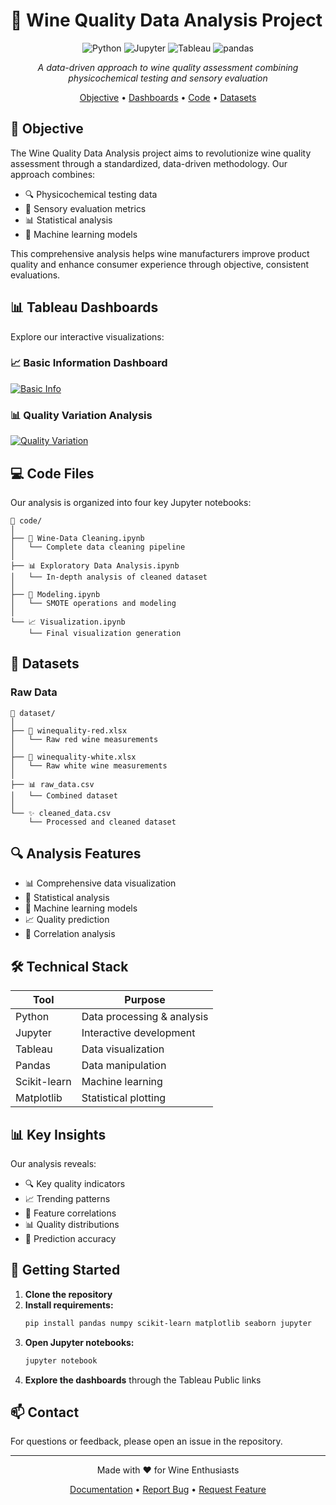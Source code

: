 # 🍷 Wine Quality Data Analysis Project

<div align="center">

![Python](https://img.shields.io/badge/Python-3776AB?style=for-the-badge&logo=python&logoColor=white)
![Jupyter](https://img.shields.io/badge/Jupyter-F37626?style=for-the-badge&logo=jupyter&logoColor=white)
![Tableau](https://img.shields.io/badge/Tableau-E97627?style=for-the-badge&logo=tableau&logoColor=white)
![pandas](https://img.shields.io/badge/pandas-150458?style=for-the-badge&logo=pandas&logoColor=white)

*A data-driven approach to wine quality assessment combining physicochemical testing and sensory evaluation*

[Objective](#objective) • [Dashboards](#tableau-dashboards) • [Code](#code-files) • [Datasets](#datasets)

</div>

## 🎯 Objective

The Wine Quality Data Analysis project aims to revolutionize wine quality assessment through a standardized, data-driven methodology. Our approach combines:

- 🔍 Physicochemical testing data
- 👥 Sensory evaluation metrics
- 📊 Statistical analysis
- 🤖 Machine learning models

This comprehensive analysis helps wine manufacturers improve product quality and enhance consumer experience through objective, consistent evaluations.

## 📊 Tableau Dashboards

Explore our interactive visualizations:

### 📈 Basic Information Dashboard
[![Basic Info](https://img.shields.io/badge/Tableau-View_Dashboard-E97627?style=for-the-badge&logo=tableau&logoColor=white)](https://public.tableau.com/app/profile/abdul.sohail.ahmed/viz/BasicInformation_16840419846110/BasicInformation)

### 📊 Quality Variation Analysis
[![Quality Variation](https://img.shields.io/badge/Tableau-View_Dashboard-E97627?style=for-the-badge&logo=tableau&logoColor=white)](https://public.tableau.com/app/profile/abdul.sohail.ahmed/viz/VariationinQualityofWineHighCorrelated/VariationinQualityofWineHighCorrelated)

## 💻 Code Files

Our analysis is organized into four key Jupyter notebooks:

```
📁 code/
│
├── 🧹 Wine-Data Cleaning.ipynb
│   └── Complete data cleaning pipeline
│
├── 📊 Exploratory Data Analysis.ipynb
│   └── In-depth analysis of cleaned dataset
│
├── 🤖 Modeling.ipynb
│   └── SMOTE operations and modeling
│
└── 📈 Visualization.ipynb
    └── Final visualization generation
```

## 📑 Datasets

### Raw Data
```
📁 dataset/
│
├── 🍷 winequality-red.xlsx
│   └── Raw red wine measurements
│
├── 🥂 winequality-white.xlsx
│   └── Raw white wine measurements
│
├── 📊 raw_data.csv
│   └── Combined dataset
│
└── ✨ cleaned_data.csv
    └── Processed and cleaned dataset
```

## 🔍 Analysis Features

- 📊 Comprehensive data visualization
- 🧮 Statistical analysis
- 🤖 Machine learning models
- 📈 Quality prediction
- 🔗 Correlation analysis

## 🛠️ Technical Stack

<div align="center">

| Tool | Purpose |
|------|---------|
| Python | Data processing & analysis |
| Jupyter | Interactive development |
| Tableau | Data visualization |
| Pandas | Data manipulation |
| Scikit-learn | Machine learning |
| Matplotlib | Statistical plotting |

</div>

## 📊 Key Insights

Our analysis reveals:
- 🔍 Key quality indicators
- 📈 Trending patterns
- 🔗 Feature correlations
- 📊 Quality distributions
- 🎯 Prediction accuracy

## 🚀 Getting Started

1. **Clone the repository**
2. **Install requirements:**
   ```bash
   pip install pandas numpy scikit-learn matplotlib seaborn jupyter
   ```
3. **Open Jupyter notebooks:**
   ```bash
   jupyter notebook
   ```
4. **Explore the dashboards** through the Tableau Public links

## 📫 Contact

For questions or feedback, please open an issue in the repository.

---

<div align="center">

Made with ❤️ for Wine Enthusiasts

[Documentation](docs/) • [Report Bug](issues/) • [Request Feature](issues/)

</div>
